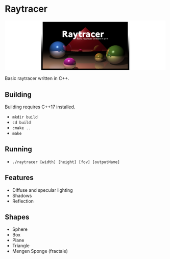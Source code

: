 # Raytracer

![alt text](./assets/banner.png)

Basic raytracer written in C++.

## Building

Building requires C++17 installed.

- `mkdir build`
- `cd build`
- `cmake ..`
- `make`

## Running

- `./raytracer [width] [height] [fov] [outputName]`

## Features

- Diffuse and specular lighting
- Shadows
- Reflection

## Shapes

- Sphere
- Box
- Plane
- Triangle
- Mengen Sponge (fractale)
